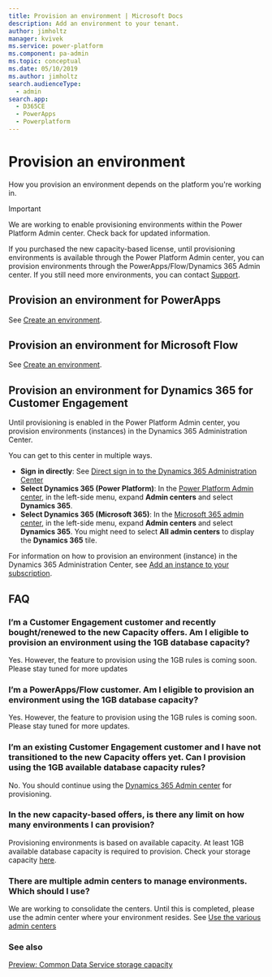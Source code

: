 ```yaml
---
title: Provision an environment | Microsoft Docs
description: Add an environment to your tenant.
author: jimholtz
manager: kvivek
ms.service: power-platform
ms.component: pa-admin
ms.topic: conceptual
ms.date: 05/10/2019
ms.author: jimholtz
search.audienceType: 
  - admin
search.app: 
  - D365CE
  - PowerApps
  - Powerplatform
---
```


# Provision an environment

How you provision an environment depends on the platform you're working in.

> [!IMPORTANT]
> We are working to enable provisioning environments within the Power Platform Admin center. Check back for updated information.
>
> If you purchased the new capacity-based license, until provisioning environments is available through the Power Platform Admin center, you can provision environments through the PowerApps/Flow/Dynamics 365 Admin center. If you still need more environments, you can contact [Support](get-help-support.md).

## Provision an environment for PowerApps

See [Create an environment](create-environment.md).

## Provision an environment for Microsoft Flow

See [Create an environment](https://docs.microsoft.com/flow/environments-overview-admin#create-an-environment).

## Provision an environment for Dynamics 365 for Customer Engagement

Until provisioning is enabled in the Power Platform Admin center, you provision environments (instances) in the Dynamics 365 Administration Center.

You can get to this center in multiple ways.

- **Sign in directly**: See [Direct sign in to the Dynamics 365 Administration Center](https://docs.microsoft.com/dynamics365/customer-engagement/admin/sign-in-office-365-apps#direct-sign-in-to-the-dynamics-365-administration-center)
- **Select Dynamics 365 (Power Platform)**: In the [Power Platform Admin center](https://admin.powerplatform.microsoft.com/), in the left-side menu, expand **Admin centers** and select **Dynamics 365**.
- **Select Dynamics 365 (Microsoft 365)**: In the [Microsoft 365 admin center](https://admin.microsoft.com), in the left-side menu, expand **Admin centers** and select **Dynamics 365**. You might need to select **All admin centers** to display the **Dynamics 365** tile. 

For information on how to provision an environment (instance) in the Dynamics 365 Administration Center, see [Add an instance to your subscription](https://docs.microsoft.com/dynamics365/customer-engagement/admin/add-instance-subscription).

## FAQ

### I’m a Customer Engagement customer and recently bought/renewed to the new Capacity offers. Am I eligible to provision an environment using the 1GB database capacity?
Yes. However, the feature to provision using the 1GB rules is coming soon. Please stay tuned for more updates

### I’m a PowerApps/Flow customer. Am I eligible to provision an environment using the 1GB database capacity?
Yes. However, the feature to provision using the 1GB rules is coming soon. Please stay tuned for more updates.

### I’m an existing Customer Engagement customer and I have not transitioned to the new Capacity offers yet. Can I provision using the 1GB available database capacity rules?
No. You should continue using the [Dynamics 365 Admin center](https://docs.microsoft.com/dynamics365/customer-engagement/admin/sign-in-office-365-apps#direct-sign-in-to-the-dynamics-365-administration-center) for provisioning. 

### In the new capacity-based offers, is there any limit on how many environments I can provision?
Provisioning environments is based on available capacity. At least 1GB available database capacity is required to provision. Check your storage capacity [here](https://admin.powerplatform.microsoft.com/analytics/capacity).

### There are multiple admin centers to manage environments. Which should I use?
We are working to consolidate the centers. Until this is completed, please use the admin center where your environment resides. See [Use the various admin centers](admin-centers.md)

<!-- 
### What is the licensing/role requirement to provision and administer Environments?
You can find more details here. 
-->

### See also 
[Preview: Common Data Service storage capacity](capacity-storage.md)